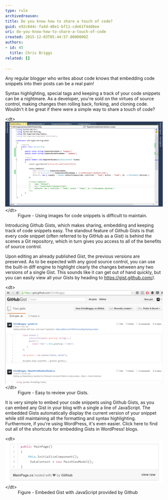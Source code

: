 ```yaml
---
type: rule
archivedreason: 
title: Do you know how to share a touch of code?
guid: e92c844c-fa4d-48e1-bf11-cde61f4dd6ee
uri: do-you-know-how-to-share-a-touch-of-code
created: 2015-12-03T05:44:57.0000000Z
authors:
- id: 45
  title: Chris Briggs
related: []

---
```


Any regular blogger who writes about code knows that embedding code snippets into their posts can be a real pain!

Syntax highlighting, special tags and keeping a track of your code snippets can be a nightmare. As a developer, you're sold on the virtues of source control, making changes then rolling back, forking, and cloning code. Wouldn't it be great if there were a simple way to share a touch of code?

<!--endintro-->
<dl class="badImage">&lt;dt&gt; <img src="2014-03-08_19-49-571.png" alt="2014-03-08_19-49-571.png" style="width:800px;"> &lt;/dt&gt;<dd> Figure - Using images for code snippets is difficult to maintain. </dd></dl>
Introducing Github Gists, which makes sharing, embedding and keeping track of code snippets easy. The standout feature of Github Gists is that every code snippet (often referred to by GitHub as a Gist) is behind the scenes a Git repository, which in turn gives you access to all of the benefits of source control.

Upon editing an already published Gist, the previous versions are preserved. As to be expected with any good source control, you can use the built-in diff engine to highlight clearly the changes between any two versions of a single Gist. This sounds like it can get out of hand quickly, but you can easily view all your Gists by heading to https://gist.github.com/<username>/. </username>
<dl class="goodImage">&lt;dt&gt; <img src="2015-12-03_15-46-34.png" alt="2015-12-03_15-46-34.png" style="width:800px;"> &lt;/dt&gt;<dd>Figure - Easy to review your Gists. </dd></dl>
It is very simple to embed your code snippets using Github Gists, as you can embed any Gist in your blog with a single a line of JavaScript. The embedded Gists automatically display the current version of your snippet while still maintaining all the formatting and syntax highlighting. Furthermore, if you're using WordPress, it's even easier. Click here to find out all of the shortcuts for embedding Gists in WordPress! blogs.
<dl class="goodImage">&lt;dt&gt; <img src="2015-12-03_15-50-42.png" alt="2015-12-03_15-50-42.png"> &lt;/dt&gt;<dd> Figure - Embeded Gist with JavaScript provided by Github <br></dd></dl>

